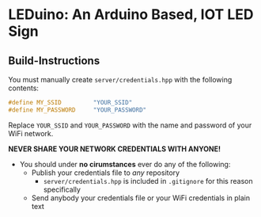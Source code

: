 # LEDuino: An Arduino Based, IOT LED Sign

## Build-Instructions

You must manually create `server/credentials.hpp` with the following contents:

```c++
#define MY_SSID         "YOUR_SSID"
#define MY_PASSWORD     "YOUR_PASSWORD"
```

Replace `YOUR_SSID` and `YOUR_PASSWORD` with the name and password of your WiFi network.

**NEVER SHARE YOUR NETWORK CREDENTIALS WITH ANYONE!**

- You should under **no cirumstances** ever do any of the following:
  - Publish your credentials file to *any* repository
    - `server/credentials.hpp` is included in `.gitignore` for this reason specifically
  - Send anybody your credentials file or your WiFi credentials in plain text
